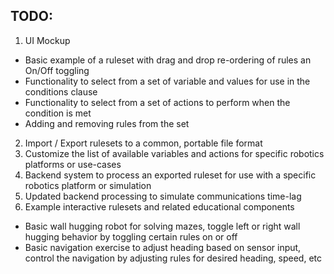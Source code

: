 
TODO:
-----

1. UI Mockup
  - Basic example of a ruleset with drag and drop re-ordering of rules an On/Off toggling
  - Functionality to select from a set of variable and values for use in the conditions clause
  - Functionality to select from a set of actions to perform when the condition is met
  - Adding and removing rules from the set
2. Import / Export rulesets to a common, portable file format
3. Customize the list of available variables and actions for specific robotics platforms or use-cases
4. Backend system to process an exported ruleset for use with a specific robotics platform or simulation
5. Updated backend processing to simulate communications time-lag
6. Example interactive rulesets and related educational components
  - Basic wall hugging robot for solving mazes, toggle left or right wall hugging behavior by toggling certain rules on or off
  - Basic navigation exercise to adjust heading based on sensor input, control the navigation by adjusting rules for desired heading, speed, etc
